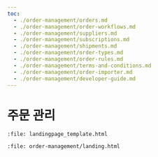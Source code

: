 ```yaml
---
toc:
  - ./order-management/orders.md
  - ./order-management/order-workflows.md
  - ./order-management/suppliers.md
  - ./order-management/subscriptions.md
  - ./order-management/shipments.md
  - ./order-management/order-types.md
  - ./order-management/order-rules.md
  - ./order-management/terms-and-conditions.md
  - ./order-management/order-importer.md
  - ./order-management/developer-guide.md
---
```

# 주문 관리

```{raw} html
:file: landingpage_template.html
```

```{raw} html
:file: order-management/landing.html
```
